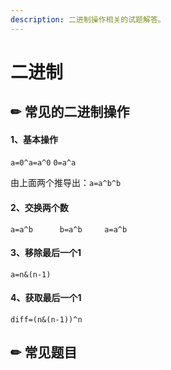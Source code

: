 ```yaml
---
description: 二进制操作相关的试题解答。
---
```


# 二进制

## ✏ 常见的二进制操作

#### 1、基本操作

`a=0^a=a^0`           `0=a^a`

由上面两个推导出：`a=a^b^b`

#### 2、交换两个数

`a=a^b      b=a^b     a=a^b`

#### 3、移除最后一个1

`a=n&(n-1)`

#### 4、获取最后一个1

`diff=(n&(n-1))^n`

## ✏ 常见题目



